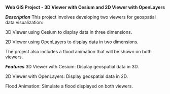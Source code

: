 **Web GIS Project - 3D Viewer with Cesium and 2D Viewer with OpenLayers**


***Description***
This project involves developing two viewers for geospatial data visualization:



3D Viewer using Cesium to display data in three dimensions.


2D Viewer using OpenLayers to display data in two dimensions.


The project also includes a flood animation that will be shown on both viewers.

***Features***
3D Viewer with Cesium: Display geospatial data in 3D.


2D Viewer with OpenLayers: Display geospatial data in 2D.


Flood Animation: Simulate a flood displayed on both viewers.
